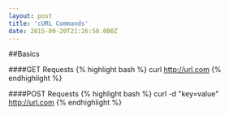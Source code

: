 ```yaml
---
layout: post
title: 'cURL Commands'
date: 2015-09-20T21:26:58.000Z
---
```


##Basics

####GET Requests
{% highlight bash %}
curl http://url.com
{% endhighlight %}

####POST Requests
{% highlight bash %}
curl -d "key=value" http://url.com
{% endhighlight %}
